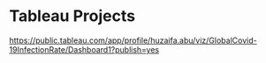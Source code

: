# Tableau Projects

https://public.tableau.com/app/profile/huzaifa.abu/viz/GlobalCovid-19InfectionRate/Dashboard1?publish=yes
